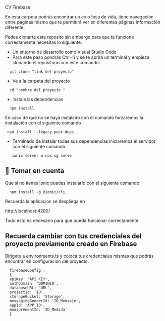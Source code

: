 CV Firebase

En esta carpeta podrás encontrar un cv o hoja de vida, tiene navegación entre páginas mismo que te permitirá ver en diferentes páginas información diferente.

Pedes clonarte este reposito sin embargo para que te funcione correctamente necesitas lo siguiente:

- Un entorno de desarrollo como Visual Studio Code 
- Para este paso pondrás Ctrl+ñ y se te abrirá un terminal y empieza clonando el repositorio con este comando:
```
  git clone "link del proyecto"
```
- Ve a la carpeta del proyecto
```
  cd "nombre del proyecto "
```

- Instala las dependencias
```
  npm install
```

 En caso de que no se haya instalado con el comando forzaremos la instalación con el siguiente comando 
```
 npm install --legacy-peer-deps
```

- Terminado de instalar todas sus dependencias iniciaremos el servidor con el siguiente comando.
```
   ionic server o npx ng serve

```

## 🛑 Tomar en cuenta 

Que si no tienes ionic puedes instalarlo con el siguiente comando:

```
  npm install -g @ionic/cli

```
Recuerda la aplicacion se despliega en


  http://localhost:4200/


Todo esto es necesario para que pueda funcionar correctamente

## Recuerda cambiar con tus credenciales del proyecto previamente creado en Firebase 

Dirígete a environments.ts y coloca tus credenciales mismas que podrás encontrar en configuración del proyecto.

```
  firebaseConfig :
  {
  apiKey: 'API_KEY',
  authDomain: 'DOMINIO',
  databaseURL: 'URL',
  projectId: 'ID',
  storageBucket: 'Storage',
  messagingSenderId: 'ID_Mensaje',
  appId: 'APP_ID',
  measurementId: 'ID_Medida'
  }
```



